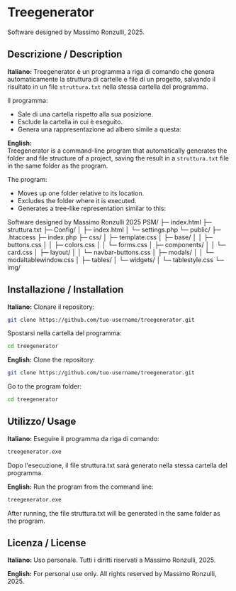 # Treegenerator

Software designed by Massimo Ronzulli, 2025.

## Descrizione / Description

**Italiano:** 
Treegenerator è un programma a riga di comando che genera automaticamente la struttura di cartelle e file di un progetto, salvando il risultato in un file `struttura.txt` nella stessa cartella del programma.  

Il programma:

- Sale di una cartella rispetto alla sua posizione.
- Esclude la cartella in cui è eseguito.
- Genera una rappresentazione ad albero simile a questa:

**English:**  
Treegenerator is a command-line program that automatically generates the folder and file structure of a project, saving the result in a `struttura.txt` file in the same folder as the program.

The program:

- Moves up one folder relative to its location.
- Excludes the folder where it is executed.
- Generates a tree-like representation similar to this:

Software designed by Massimo Ronzulli 2025
PSM/
├─ index.html
├─ struttura.txt
├─ Config/
│ ├─ index.html
│ └─ settings.php
└─ public/
  ├─ .htaccess
  ├─ index.php
  ├─ css/
  │ ├─ template.css
  │ ├─ base/
  │ │ ├─ buttons.css
  │ │ ├─ colors.css
  │ │ └─ forms.css
  │ ├─ components/
  │ │ └─ card.css
  │ ├─ layout/
  │ │ └─ navbar-buttons.css
  │ ├─ modals/
  │ │ └─ modaltablewindow.css
  │ ├─ tables/
  │ └─ widgets/
  │ └─ tablestyle.css
  └─ img/

## Installazione / Installation

**Italiano:**
Clonare il repository:
```bash
git clone https://github.com/tuo-username/treegenerator.git
```

Spostarsi nella cartella del programma:

```bash
cd treegenerator
```
**English:**
Clone the repository:
```bash
git clone https://github.com/tuo-username/treegenerator.git
```

Go to the program folder:
```bash
cd treegenerator
```

## Utilizzo/ Usage

**Italiano:**
Eseguire il programma da riga di comando:

```bash
treegenerator.exe
```

Dopo l'esecuzione, il file struttura.txt sarà generato nella stessa cartella del programma.

**English:**
Run the program from the command line:

```bash
treegenerator.exe
```
After running, the file struttura.txt will be generated in the same folder as the program.

## Licenza / License

**Italiano:**
Uso personale. Tutti i diritti riservati a Massimo Ronzulli, 2025.

**English:**
For personal use only. All rights reserved by Massimo Ronzulli, 2025.
